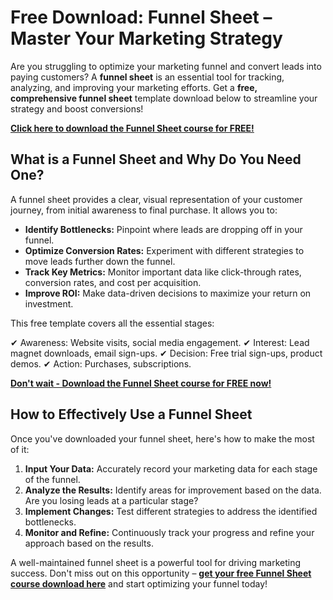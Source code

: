 # Free Download: Funnel Sheet – Master Your Marketing Strategy

Are you struggling to optimize your marketing funnel and convert leads into paying customers? A **funnel sheet** is an essential tool for tracking, analyzing, and improving your marketing efforts. Get a **free, comprehensive funnel sheet** template download below to streamline your strategy and boost conversions!

[**Click here to download the Funnel Sheet course for FREE!**](https://udemywork.com/funnel-sheet)

## What is a Funnel Sheet and Why Do You Need One?

A funnel sheet provides a clear, visual representation of your customer journey, from initial awareness to final purchase. It allows you to:

*   **Identify Bottlenecks:** Pinpoint where leads are dropping off in your funnel.
*   **Optimize Conversion Rates:** Experiment with different strategies to move leads further down the funnel.
*   **Track Key Metrics:** Monitor important data like click-through rates, conversion rates, and cost per acquisition.
*   **Improve ROI:** Make data-driven decisions to maximize your return on investment.

This free template covers all the essential stages:

✔ Awareness: Website visits, social media engagement.
✔ Interest: Lead magnet downloads, email sign-ups.
✔ Decision: Free trial sign-ups, product demos.
✔ Action: Purchases, subscriptions.

[**Don't wait - Download the Funnel Sheet course for FREE now!**](https://udemywork.com/funnel-sheet)

## How to Effectively Use a Funnel Sheet

Once you've downloaded your funnel sheet, here's how to make the most of it:

1.  **Input Your Data:** Accurately record your marketing data for each stage of the funnel.
2.  **Analyze the Results:** Identify areas for improvement based on the data. Are you losing leads at a particular stage?
3.  **Implement Changes:** Test different strategies to address the identified bottlenecks.
4.  **Monitor and Refine:** Continuously track your progress and refine your approach based on the results.

A well-maintained funnel sheet is a powerful tool for driving marketing success. Don't miss out on this opportunity – **[get your free Funnel Sheet course download here](https://udemywork.com/funnel-sheet)** and start optimizing your funnel today!
